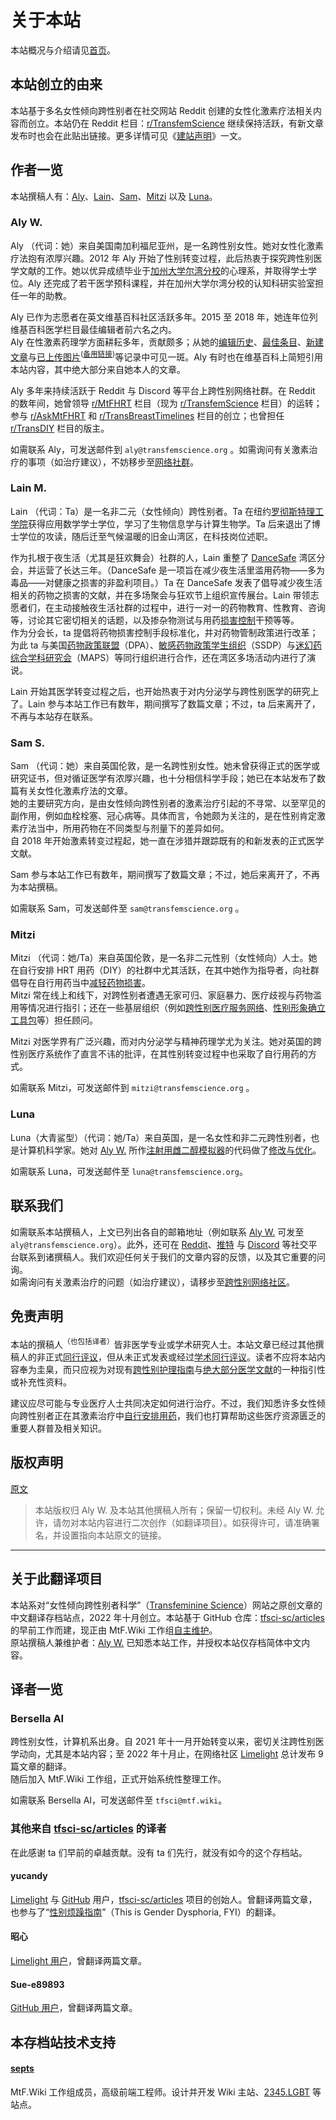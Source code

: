 # 关于本站

本站概况与介绍请见[首页][index]。

## 本站创立的由来

本站基于多名女性倾向跨性别者在社交网站 Reddit 创建的女性化激素疗法相关内容而创立。本站仍在 Reddit 栏目：[r/TransfemScience][r-tfsci] 继续保持活跃，有新文章发布时也会在此贴出链接。更多详情可见《[建站声明][announcement]》一文。

## 作者一览

本站撰稿人有：[Aly][aly]、[Lain][lain]、[Sam][sam]、[Mitzi][mitzi] 以及 [Luna][luna]。

### Aly W.

Aly （代词：她）来自美国南加利福尼亚州，是一名跨性别女性。她对女性化激素疗法抱有浓厚兴趣。2012 年 Aly 开始了性别转变过程，此后热衷于探究跨性别医学文献的工作。她以优异成绩毕业于[加州大学尔湾分校][wiki-ucirvine]的心理系，并取得学士学位。Aly 还完成了若干医学预科课程，并在加州大学尔湾分校的认知科研实验室担任一年的助教。

Aly 已作为志愿者在英文维基百科社区活跃多年。2015 至 2018 年，她连年位列维基百科医学栏目最佳编辑者前六名之内。  
Aly 在性激素药理学方面耕耘多年，贡献颇多；从她的[编辑历史][aly-stat]、[最佳条目][aly-top]、[新建文章][aly-create]与[已上传图片][aly-image]<sup>([备用链接][aly-image-alt])</sup>等记录中可见一斑。Aly 有时也在维基百科上简短引用本站内容，其中绝大部分来自她本人的文章。

Aly 多年来持续活跃于 Reddit 与 Discord 等平台上跨性别网络社群。在 Reddit 的数年间，她曾领导 [r/MtFHRT][r-mtfhrt] 栏目（现为 [r/TransfemScience][r-tfsci] 栏目）的运转；参与 [r/AskMtFHRT][r-askmtfhrt] 和 [r/TransBreastTimelines][r-tbt] 栏目的创立；也曾担任 [r/TransDIY][r-transdiy] 栏目的版主。

如需联系 Aly，可发送邮件到 `aly@transfemscience.org` 。如需询问有关激素治疗的事项（如治疗建议），不妨移步至[网络社群][misc-com]。

### Lain M.

Lain （代词：Ta）是一名非二元（女性倾向）跨性别者。Ta 在纽约[罗彻斯特理工学院][wiki-rit]获得应用数学学士学位，学习了生物信息学与计算生物学。Ta 后来退出了博士学位的攻读，随后迁至气候温暖的旧金山湾区，在科技岗位述职。

作为扎根于夜生活（尤其是狂欢舞会）社群的人，Lain 重整了 [DanceSafe][dancesafe] 湾区分会，并运营了长达三年。（DanceSafe 是一项旨在减少夜生活里滥用药物——多为毒品——对健康之损害的非盈利项目。）Ta 在 DanceSafe 发表了倡导减少夜生活相关的药物之损害的文献，并在多场聚会与狂欢节上组织宣传展台。Lain 带领志愿者们，在主动接触夜生活社群的过程中，进行一对一的药物教育、性教育、咨询等，讨论其它密切相关的话题，以及掺杂物测试与用药[损害控制][wiki-harmredu]干预等等。  
作为分会长，ta 提倡将药物损害控制手段标准化，并对药物管制政策进行改革；为此 ta 与美国[药物政策联盟][wiki-dpa]（DPA）、[敏感药物政策学生组织][wiki-ssdp]（SSDP）与[迷幻药综合学科研究会][wiki-maps]（MAPS）等同行组织进行合作，还在湾区多场活动内进行了演说。

Lain 开始其医学转变过程之后，也开始热衷于对内分泌学与跨性别医学的研究上了。Lain 参与本站工作已有数年，期间撰写了数篇文章；不过，ta 后来离开了，不再与本站存在联系。

### Sam S.

Sam （代词：她）来自英国伦敦，是一名跨性别女性。她未曾获得正式的医学或研究证书，但对循证医学有浓厚兴趣，也十分相信科学手段；她已在本站发布了数篇有关女性化激素疗法的文章。  
她的主要研究方向，是由女性倾向跨性别者的激素治疗引起的不寻常、以至罕见的副作用，例如血栓栓塞、冠心病等。具体而言，令她颇为关注的，是在性别肯定激素疗法当中，所用药物在不同类型与剂量下的差异如何。  
自 2018 年开始激素转变过程起，她一直在涉猎并跟踪既有的和新发表的正式医学文献。

Sam 参与本站工作已有数年，期间撰写了数篇文章；不过，她后来离开了，不再为本站撰稿。

如需联系 Sam，可发送邮件至 `sam@transfemscience.org` 。

### Mitzi

Mitzi （代词：她/Ta）来自英国伦敦，是一名非二元性别（女性倾向）人士。她在自行安排 HRT 用药（DIY）的社群中尤其活跃，在其中她作为指导者，向社群倡导在自行用药当中[减轻药物损害][wiki-harmredu]。  
Mitzi 常在线上和线下，对跨性别者遭遇无家可归、家庭暴力、医疗歧视与药物滥用等情况进行指引；还在一些基层组织（例如[跨性别医疗服务网络][twi-thn]、[性别形象确立工具包][gck]等）担任顾问。

Mitzi 对医学界有广泛兴趣，而对内分泌学与精神药理学尤为关注。她对英国的跨性别医疗系统作了直言不讳的批评，在其性别转变过程中也采取了自行用药的方式。

如需联系 Mitzi，可发送邮件到 `mitzi@transfemscience.org` 。

### Luna

Luna（大青鲨型）（代词：她/Ta）来自英国，是一名女性和非二元跨性别者，也是计算机科学家。她对 [Aly W.][aly] 所作[注射用雌二醇模拟器][simulator]的代码做了[修改与优化][simulator-adv]。

如需联系 Luna，可发送邮件至 `luna@transfemscience.org`。

## 联系我们

如需联系本站撰稿人，上文已列出各自的邮箱地址（例如联系 [Aly W.][aly] 可发至 `aly@transfemscience.org`）。此外，还可在 [Reddit][r-tfsci]、[推特][twi-tfsci] 与 [Discord][dc-tfsci] 等社交平台联系到诸撰稿人。我们欢迎任何关于我们的文章内容的反馈，以及其它重要的问询。  
如需询问有关激素治疗的问题（如治疗建议），请移步至[跨性别网络社区][misc-com]。

## 免责声明

本站的撰稿人<sup>（也包括译者）</sup>皆非医学专业或学术研究人士。本站文章已经过其他撰稿人的非正式[同行评议][wiki-pr]，但从未正式发表或经过[学术同行评议][wiki-spr]。读者不应将本站内容奉为圭臬，而只应视为对现有[跨性别护理指南][guidelines]与[绝大部分医学文献][literature]的一种指引性或补充性资料。

建议应尽可能与专业医疗人士共同决定如何进行治疗。不过，我们知悉许多女性倾向跨性别者正在其激素治疗中[自行安排用药][wiki-diy]，我们也打算帮助这些医疗资源匮乏的重要人群普及相关知识。

## 版权声明

[原文](LICENSE.md)

> 本站版权归 Aly W. 及本站其他撰稿人所有；保留一切权利。未经 Aly W. 允许，请勿对本站内容进行二次创作（如翻译项目）。如获得许可，请准确署名，并设置指向本站原文的链接。

--------

## 关于此翻译项目

本站系对“女性倾向跨性别者科学”（[Transfeminine Science][origin-en]）网站之原创文章的中文翻译存档站点，2022 年十月创立。本站基于 GitHub 仓库：[tfsci-sc/articles][origin-cn] 的早前工作而建，现正由 MtF.Wiki 工作组[自主维护][source]。  
原站撰稿人兼维护者：[Aly W.][aly] 已知悉本站工作，并授权本站仅存档简体中文内容。

## 译者一览

### Bersella AI

跨性别女性，计算机系出身。自 2021 年十一月开始转变以来，密切关注跨性别医学动向，尤其是本站内容；至 2022 年十月止，在网络社区 [Limelight][llt] 总计发布 9 篇文章的翻译。  
随后加入 MtF.Wiki 工作组，正式开始系统性整理工作。

如需联系 Bersella AI，可发送邮件至 `tfsci@mtf.wiki`。

### 其他来自 [tfsci-sc/articles][origin-cn] 的译者

在此感谢 ta 们早前的卓越贡献。没有 ta 们先行，就没有如今的这个存档站。

#### yucandy

[Limelight](https://limelight.moe/u/yucandy) 与 [GitHub](https://github.com/yucandy) 用户，[tfsci-sc/articles][origin-cn] 项目的创始人。曾翻译两篇文章，也参与了“[性别烦躁指南](https://genderdysphoria.fyi/zh)”（This is Gender Dysphoria, FYI）的翻译。

#### 昭心

[Limelight 用户](https://limelight.moe/u/昭心)，曾翻译两篇文章。

#### Sue-e89893

[GitHub 用户](https://github.com/Sue-e89893)，曾翻译两篇文章。

## 本存档站技术支持

#### [septs](https://github.com/septs)

MtF.Wiki 工作组成员，高级前端工程师。设计并开发 Wiki 主站、[2345.LGBT][2345] 等站点。

<!-- 页内跳转 -->
[aly]: #aly-w
[lain]: #lain-m
[sam]: #sam-s
[mitzi]: #mitzi
[luna]: #luna

<!-- 站内其它页面 -->
[index]: README.md
[announcement]: articles/announcement.md
[misc-com]: https://transfemscience.org/misc/#communities
[simulator]: https://transfemscience.org/misc/injectable-e2-simulator/
[simulator-adv]: https://transfemscience.org/misc/injectable-e2-simulator-advanced/
[guidelines]: https://transfemscience.org/articles/transfem-hormone-guidelines/
[literature]: https://transfemscience.org/articles/research-trans-literature/

<!-- Aly 的贡献 -->
[aly-stat]: https://xtools.wmflabs.org/ec/en.wikipedia.org/Medgirl131
[aly-top]: https://xtools.wmflabs.org/topedits/en.wikipedia.org/Medgirl131
[aly-create]: https://xtools.wmflabs.org/pages/en.wikipedia.org/Medgirl131
[aly-image]: https://commons.wikimedia.org/wiki/Special:ListFiles?limit=500&user=Medgirl131
[aly-image-alt]: https://commons.wikimedia.org/wiki/Category:Medication_time%E2%80%93concentration_curves

<!-- Reddit 栏目 -->
[r-tfsci]: https://reddit.com/r/TransfemScience/
[r-mtfhrt]: https://www.reddit.com/r/MtFHRT/
[r-askmtfhrt]: https://www.reddit.com/r/AskMtFHRT/
[r-tbt]: https://www.reddit.com/r/TransBreastTimelines/
[r-transdiy]: https://www.reddit.com/r/TransDIY/

<!-- 维基百科条目 -->
[wiki-ucirvine]: https://en.wikipedia.org/wiki/University_of_California,_Irvine
[wiki-rit]: https://en.wikipedia.org/wiki/Rochester_Institute_of_Technology
[wiki-harmredu]: https://en.wikipedia.org/wiki/Harm_reduction
[wiki-dpa]: https://en.wikipedia.org/wiki/Drug_Policy_Alliance
[wiki-ssdp]: https://en.wikipedia.org/wiki/Students_for_Sensible_Drug_Policy
[wiki-maps]: https://en.wikipedia.org/wiki/Multidisciplinary_Association_for_Psychedelic_Studies
[wiki-pr]: https://en.wikipedia.org/wiki/Peer_review
[wiki-spr]: https://en.wikipedia.org/wiki/Scholarly_peer_review
[wiki-diy]: https://en.wikipedia.org/wiki/Self-medication


<!-- 其它外链 -->
[dancesafe]: https://dancesafe.org/
[twi-thn]: https://twitter.com/transhealthnet
[gck]: https://genderkit.org.uk/
[twi-tfsci]: https://twitter.com/TransfemScience
[dc-tfsci]: https://discord.gg/76YN4Kvy3c
[llt]: https://limelight.moe
[origin-en]: https://transfemscience.org/
[origin-cn]: https://github.com/tfsci-sc/articles
[source]: https://github.com/mtf-wiki/transfeminine-science
[2345]: https://2345.lgbt